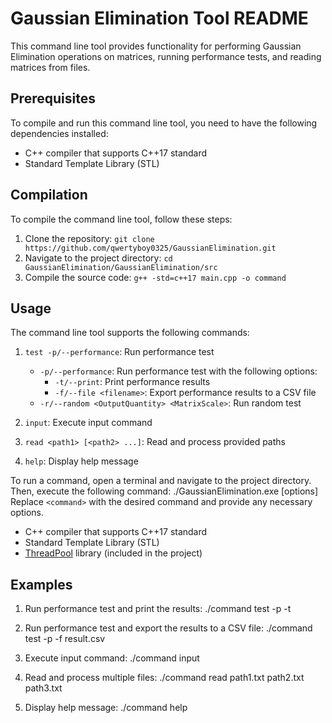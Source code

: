 # Gaussian Elimination Tool README

This command line tool provides functionality for performing Gaussian Elimination operations on matrices, running performance tests, and reading matrices from files.

## Prerequisites

To compile and run this command line tool, you need to have the following dependencies installed:

- C++ compiler that supports C++17 standard
- Standard Template Library (STL)

## Compilation

To compile the command line tool, follow these steps:

1. Clone the repository: `git clone https://github.com/qwertyboy0325/GaussianElimination.git`
2. Navigate to the project directory: `cd GaussianElimination/GaussianElimination/src`
3. Compile the source code: `g++ -std=c++17 main.cpp -o command`

## Usage

The command line tool supports the following commands:

1. `test -p/--performance`: Run performance test
   - `-p/--performance`: Run performance test with the following options:
     - `-t/--print`: Print performance results
     - `-f/--file <filename>`: Export performance results to a CSV file
   - `-r/--random <OutputQuantity> <MatrixScale>`: Run random test

2. `input`: Execute input command

3. `read <path1> [<path2> ...]`: Read and process provided paths

4. `help`: Display help message

To run a command, open a terminal and navigate to the project directory. Then, execute the following command:
./GaussianElimination.exe <command> [options]
Replace `<command>` with the desired command and provide any necessary options.


- C++ compiler that supports C++17 standard
- Standard Template Library (STL)
- [ThreadPool](https://github.com/progschj/ThreadPool) library (included in the project)

## Examples

1. Run performance test and print the results:
./command test -p -t

2. Run performance test and export the results to a CSV file:
./command test -p -f result.csv

3. Execute input command:
./command input

4. Read and process multiple files:
./command read path1.txt path2.txt path3.txt

5. Display help message:
./command help
